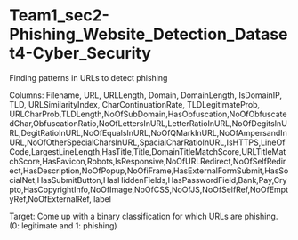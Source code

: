 # Team1_sec2-Phishing_Website_Detection_Dataset4-Cyber_Security
Finding patterns in URLs to detect phishing

Columns:
    Filename, 
    URL, 
    URLLength, 
    Domain, 
    DomainLength, 
    IsDomainIP, 
    TLD, 
    URLSimilarityIndex, 
    CharContinuationRate, 
    TLDLegitimateProb,        URLCharProb,TLDLength,NoOfSubDomain,HasObfuscation,NoOfObfuscatedChar,ObfuscationRatio,NoOfLettersInURL,LetterRatioInURL,NoOfDegitsInURL,DegitRatioInURL,NoOfEqualsInURL,NoOfQMarkInURL,NoOfAmpersandInURL,NoOfOtherSpecialCharsInURL,SpacialCharRatioInURL,IsHTTPS,LineOfCode,LargestLineLength,HasTitle,Title,DomainTitleMatchScore,URLTitleMatchScore,HasFavicon,Robots,IsResponsive,NoOfURLRedirect,NoOfSelfRedirect,HasDescription,NoOfPopup,NoOfiFrame,HasExternalFormSubmit,HasSocialNet,HasSubmitButton,HasHiddenFields,HasPasswordField,Bank,Pay,Crypto,HasCopyrightInfo,NoOfImage,NoOfCSS,NoOfJS,NoOfSelfRef,NoOfEmptyRef,NoOfExternalRef,
    label

        

Target:
    Come up with a binary classification for which URLs are phishing. 
    (0: legitimate and 1: phishing)
